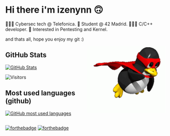 # Hi there i'm izenynn 🙃

👨🏻‍💻 Cybersec tech @ Telefonica.
🌱 Student @ 42 Madrid.
👨🏻‍💻 C/C++ developer.
💭 Interested in Pentesting and Kernel.

and thats all, hope you enjoy my git :)

<img align="right" src=media/linux.gif style="object-fit: cover; height: 210px; float: right">

## GitHub Stats

[![GitHub Stats](https://github-readme-stats.vercel.app/api?username=izenynn&show_icons=true&count_private=true&hide=contribs&theme=dark)](https://github.com/izenynn?tab=repositories)

![Visitors](https://visitor-badge.laobi.icu/badge?page_id=izenynn.izenynn)

## Most used languages (github)

[![GitHub most used languages](https://github-readme-stats.vercel.app/api/top-langs/?username=izenynn&langs_count=10&theme=dark&count_private=true&hide_title=true&layout=compact&hide=roff,swift,objective-c,perl)](https://github.com/izenynn?tab=repositories)

##
[![forthebadge](https://forthebadge.com/images/badges/built-with-love.svg)](https://forthebadge.com)
[![forthebadge](https://forthebadge.com/images/badges/powered-by-coffee.svg)](https://forthebadge.com)
